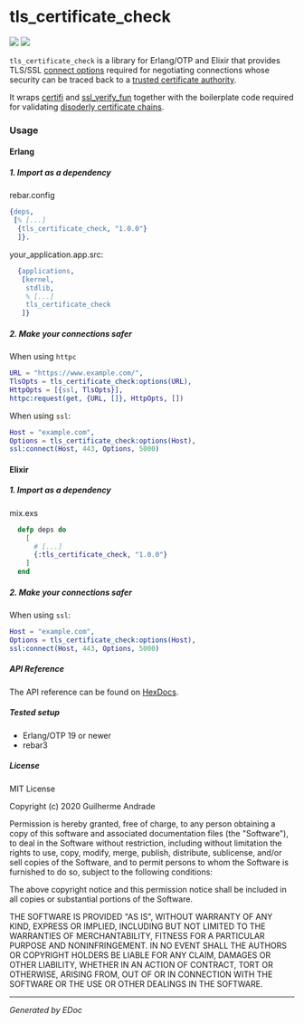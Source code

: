 # tls\_certificate\_check

[![](https://img.shields.io/hexpm/v/tls_certificate_check.svg?style=flat)](https://hex.pm/packages/tls_certificate_check)
[![](https://travis-ci.com/g-andrade/tls_certificate_check.png?branch=master)](https://travis-ci.com/g-andrade/tls_certificate_check)

`tls_certificate_check` is a library for Erlang/OTP and Elixir that
provides TLS/SSL [connect
options](https://erlang.org/doc/man/ssl.html#type-tls_client_option)
required for negotiating connections whose security can be traced back
to a [trusted certificate
authority](https://www.mozilla.org/en-US/about/governance/policies/security-group/certs/included/).

It wraps [certifi](https://github.com/certifi/erlang-certifi) and
[ssl\_verify\_fun](https://github.com/deadtrickster/ssl_verify_fun.erl)
together with the boilerplate code required for validating [disoderly
certificate chains](https://github.com/elixir-mint/mint/issues/95).

### Usage

#### Erlang

##### 1\. Import as a dependency

rebar.config

``` erlang
{deps,
 [% [...]
  {tls_certificate_check, "1.0.0"}
  ]}.
```

your\_application.app.src:

``` erlang
  {applications,
   [kernel,
    stdlib,
    % [...]
    tls_certificate_check
   ]}
```

##### 2\. Make your connections safer

When using `httpc`

``` erlang
URL = "https://www.example.com/",
TlsOpts = tls_certificate_check:options(URL),
HttpOpts = [{ssl, TlsOpts}],
httpc:request(get, {URL, []}, HttpOpts, [])
```

When using `ssl`:

``` erlang
Host = "example.com",
Options = tls_certificate_check:options(Host),
ssl:connect(Host, 443, Options, 5000)
```

#### Elixir

##### 1\. Import as a dependency

mix.exs

``` elixir
  defp deps do
    [
      # [...]
      {:tls_certificate_check, "1.0.0"}
    ]
  end
```

##### 2\. Make your connections safer

When using `ssl`:

``` erlang
Host = "example.com",
Options = tls_certificate_check:options(Host),
ssl:connect(Host, 443, Options, 5000)
```

##### API Reference

The API reference can be found on
[HexDocs](https://hexdocs.pm/tls_certificate_check/).

##### Tested setup

  - Erlang/OTP 19 or newer
  - rebar3

##### License

MIT License

Copyright (c) 2020 Guilherme Andrade

Permission is hereby granted, free of charge, to any person obtaining a
copy of this software and associated documentation files (the
"Software"), to deal in the Software without restriction, including
without limitation the rights to use, copy, modify, merge, publish,
distribute, sublicense, and/or sell copies of the Software, and to
permit persons to whom the Software is furnished to do so, subject to
the following conditions:

The above copyright notice and this permission notice shall be included
in all copies or substantial portions of the Software.

THE SOFTWARE IS PROVIDED "AS IS", WITHOUT WARRANTY OF ANY KIND, EXPRESS
OR IMPLIED, INCLUDING BUT NOT LIMITED TO THE WARRANTIES OF
MERCHANTABILITY, FITNESS FOR A PARTICULAR PURPOSE AND NONINFRINGEMENT.
IN NO EVENT SHALL THE AUTHORS OR COPYRIGHT HOLDERS BE LIABLE FOR ANY
CLAIM, DAMAGES OR OTHER LIABILITY, WHETHER IN AN ACTION OF CONTRACT,
TORT OR OTHERWISE, ARISING FROM, OUT OF OR IN CONNECTION WITH THE
SOFTWARE OR THE USE OR OTHER DEALINGS IN THE SOFTWARE.

-----

*Generated by EDoc*
